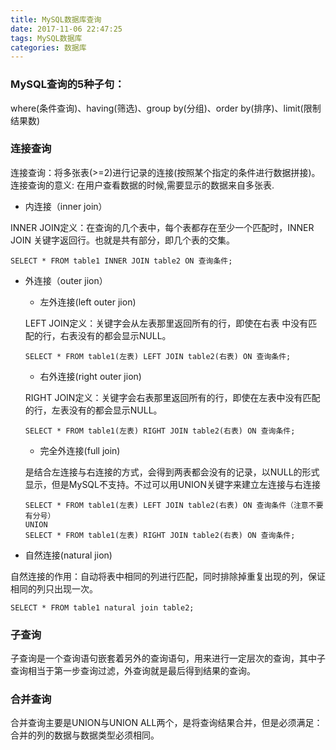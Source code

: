 ```yaml
---
title: MySQL数据库查询
date: 2017-11-06 22:47:25
tags: MySQL数据库
categories: 数据库
---
```

### MySQL查询的5种子句：
where(条件查询)、having(筛选)、group by(分组)、order by(排序)、limit(限制结果数)

### 连接查询
连接查询：将多张表(>=2)进行记录的连接(按照某个指定的条件进行数据拼接)。
连接查询的意义: 在用户查看数据的时候,需要显示的数据来自多张表.

<!--more-->

- 内连接（inner join）

INNER JOIN定义：在查询的几个表中，每个表都存在至少一个匹配时，INNER JOIN 关键字返回行。也就是共有部分，即几个表的交集。

```
SELECT * FROM table1 INNER JOIN table2 ON 查询条件;
```
- 外连接（outer jion）
  - 左外连接(left outer jion)

  LEFT JOIN定义：关键字会从左表那里返回所有的行，即使在右表 中没有匹配的行，右表没有的都会显示NULL。
  ```
  SELECT * FROM table1(左表) LEFT JOIN table2(右表) ON 查询条件;
  ```
  - 右外连接(right outer jion)

  RIGHT JOIN定义：关键字会右表那里返回所有的行，即使在左表中没有匹配的行，左表没有的都会显示NULL。
  ```
  SELECT * FROM table1(左表) RIGHT JOIN table2(右表) ON 查询条件;
  ```
  - 完全外连接(full join)

  是结合左连接与右连接的方式，会得到两表都会没有的记录，以NULL的形式显示，但是MySQL不支持。不过可以用UNION关键字来建立左连接与右连接
  ```
  SELECT * FROM table1(左表) LEFT JOIN table2(右表) ON 查询条件（注意不要有分号）
  UNION
  SELECT * FROM table1(左表) RIGHT JOIN table2(右表) ON 查询条件;
  ```
- 自然连接(natural jion)

自然连接的作用：自动将表中相同的列进行匹配，同时排除掉重复出现的列，保证相同的列只出现一次。
```
SELECT * FROM table1 natural join table2;
```

### 子查询
子查询是一个查询语句嵌套着另外的查询语句，用来进行一定层次的查询，其中子查询相当于第一步查询过滤，外查询就是最后得到结果的查询。

### 合并查询
合并查询主要是UNION与UNION ALL两个，是将查询结果合并，但是必须满足：合并的列的数据与数据类型必须相同。
